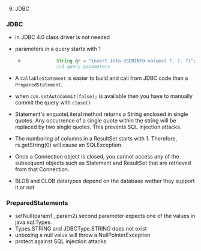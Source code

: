 9. JDBC

### JDBC

- in JDBC 4.0 class driver is not needed
    
- parameters in a query starts with 1
    
    - ```Java
                  String qr = "insert into USERINFO values( ?, ?, ?)";
                  //3 query parameters
        ```
        
- A `CallableStatement` is easier to build and call from JDBC code than a `PreparedStatement`.
    
- when `con.setAutoCommit(false);` is available then you have to manually commit the query with `close()`
    
- Statement's enquoteLiteral method returns a String enclosed in single quotes. Any occurrence of a single quote within the string will be replaced by two single quotes. This prevents SQL injection attacks.
    
- The numbering of columns in a ResultSet starts with 1. Therefore, rs.getString(0) will cause an SQLException.
    
- Once a Connection object is closed, you cannot access any of the subsequent objects such as Statement and ResultSet that are retrieved from that Connection.
    
- BLOB and CLOB datatypes depend on the database wether they support it or not

### PreparedStatements

- setNull(param1 , param2) second parameter expects one of the values in java.sql.Types.
- Types.STRING and JDBCType.STRING does not exist
- unboxing a null value will throw a NullPointerException
- protect against SQL injection attacks